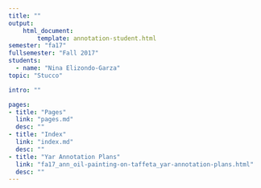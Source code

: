 ```yaml
---
title: ""
output:
    html_document:
        template: annotation-student.html
semester: "fa17"
fullsemester: "Fall 2017"
students:
  - name: "Nina Elizondo-Garza"
topic: "Stucco"

intro: ""

pages:
- title: "Pages"
  link: "pages.md"
  desc: ""
- title: "Index"
  link: "index.md"
  desc: ""
- title: "Yar Annotation Plans"
  link: "fa17_ann_oil-painting-on-taffeta_yar-annotation-plans.html"
  desc: ""
---
```

